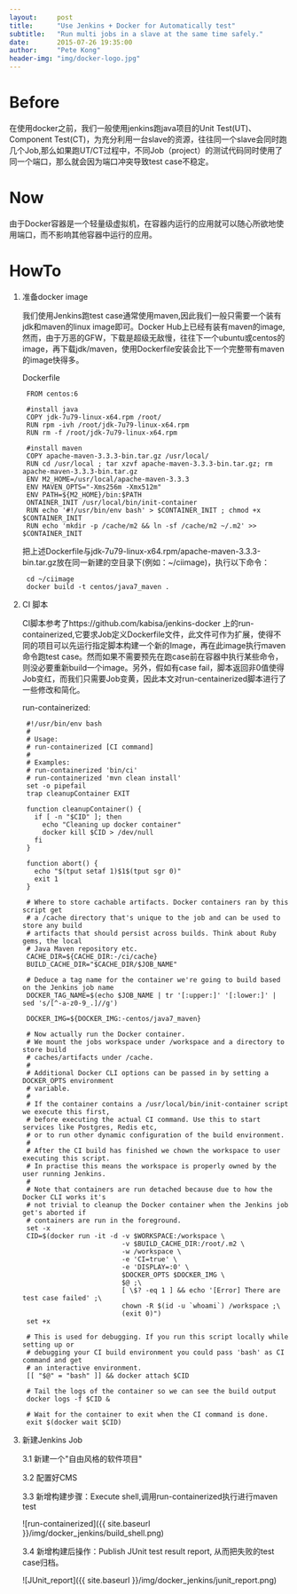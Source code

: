 ```yaml
---
layout:     post
title:      "Use Jenkins + Docker for Automatically test"
subtitle:   "Run multi jobs in a slave at the same time safely."
date:       2015-07-26 19:35:00
author:     "Pete Kong"
header-img: "img/docker-logo.jpg"
---
```


# Before

在使用docker之前，我们一般使用jenkins跑java项目的Unit Test(UT)、Component Test(CT)，为充分利用一台slave的资源，往往同一个slave会同时跑几个Job,那么如果跑UT/CT过程中，不同Job（project）的测试代码同时使用了同一个端口，那么就会因为端口冲突导致test case不稳定。

# Now

由于Docker容器是一个轻量级虚拟机，在容器内运行的应用就可以随心所欲地使用端口，而不影响其他容器中运行的应用。

# HowTo

1. 准备docker image

	我们使用Jenkins跑test case通常使用maven,因此我们一般只需要一个装有jdk和maven的linux image即可。Docker Hub上已经有装有maven的image,然而，由于万恶的GFW，下载是超级无敌慢，往往下一个ubuntu或centos的image，再下载jdk/maven，使用Dockerfile安装会比下一个完整带有maven的image快得多。

	Dockerfile

		FROM centos:6

		#install java
		COPY jdk-7u79-linux-x64.rpm /root/
		RUN rpm -ivh /root/jdk-7u79-linux-x64.rpm
		RUN rm -f /root/jdk-7u79-linux-x64.rpm 

		#install maven
		COPY apache-maven-3.3.3-bin.tar.gz /usr/local/
		RUN cd /usr/local ; tar xzvf apache-maven-3.3.3-bin.tar.gz; rm apache-maven-3.3.3-bin.tar.gz 
		ENV M2_HOME=/usr/local/apache-maven-3.3.3
		ENV MAVEN_OPTS="-Xms256m -Xmx512m"
		ENV PATH=${M2_HOME}/bin:$PATH
		ONTAINER_INIT /usr/local/bin/init-container
		RUN echo '#!/usr/bin/env bash' > $CONTAINER_INIT ; chmod +x $CONTAINER_INIT
		RUN echo 'mkdir -p /cache/m2 && ln -sf /cache/m2 ~/.m2' >> $CONTAINER_INIT

	把上述Dockerfile与jdk-7u79-linux-x64.rpm/apache-maven-3.3.3-bin.tar.gz放在同一新建的空目录下(例如：~/ciimage)，执行以下命令：

		cd ~/ciimage
		docker build -t centos/java7_maven .

2. CI 脚本

	CI脚本参考了https://github.com/kabisa/jenkins-docker 上的run-containerized,它要求Job定义Dockerfile文件，此文件可作为扩展，使得不同的项目可以先运行指定脚本构建一个新的Image，再在此image执行maven命令跑test case。然而如果不需要预先在跑case前在容器中执行某些命令，则没必要重新build一个image。另外，假如有case fail，脚本返回非0值使得Job变红，而我们只需要Job变黄，因此本文对run-centainerized脚本进行了一些修改和简化。

	run-containerized:

		#!/usr/bin/env bash
		#
		# Usage:
		# run-containerized [CI command]
		#
		# Examples:
		# run-containerized 'bin/ci'
		# run-containerized 'mvn clean install'
		set -o pipefail
		trap cleanupContainer EXIT

		function cleanupContainer() {
		  if [ -n "$CID" ]; then
		    echo "Cleaning up docker container"
		    docker kill $CID > /dev/null
		  fi
		}

		function abort() {
		  echo "$(tput setaf 1)$1$(tput sgr 0)"
		  exit 1
		}

		# Where to store cachable artifacts. Docker containers ran by this script get
		# a /cache directory that's unique to the job and can be used to store any build
		# artifacts that should persist across builds. Think about Ruby gems, the local
		# Java Maven repository etc.
		CACHE_DIR=${CACHE_DIR:-/ci/cache}
		BUILD_CACHE_DIR="$CACHE_DIR/$JOB_NAME"

		# Deduce a tag name for the container we're going to build based on the Jenkins job name
		DOCKER_TAG_NAME=$(echo $JOB_NAME | tr '[:upper:]' '[:lower:]' | sed 's/[^-a-z0-9_.]//g')

		DOCKER_IMG=${DOCKER_IMG:-centos/java7_maven}

		# Now actually run the Docker container.
		# We mount the jobs workspace under /workspace and a directory to store build
		# caches/artifacts under /cache.
		#
		# Additional Docker CLI options can be passed in by setting a DOCKER_OPTS environment
		# variable.
		#
		# If the container contains a /usr/local/bin/init-container script we execute this first,
		# before executing the actual CI command. Use this to start services like Postgres, Redis etc,
		# or to run other dynamic configuration of the build environment.
		#
		# After the CI build has finished we chown the workspace to user executing this script.
		# In practise this means the workspace is properly owned by the user running Jenkins.
		#
		# Note that containers are run detached because due to how the Docker CLI works it's
		# not trivial to cleanup the Docker container when the Jenkins job get's aborted if
		# containers are run in the foreground.
		set -x
		CID=$(docker run -it -d -v $WORKSPACE:/workspace \
		                        -v $BUILD_CACHE_DIR:/root/.m2 \
		                        -w /workspace \
		                        -e 'CI=true' \
		                        -e 'DISPLAY=:0' \
		                        $DOCKER_OPTS $DOCKER_IMG \
		                        $@ ;\
		                        [ \$? -eq 1 ] && echo '[Error] There are test case failed' ;\
								chown -R $(id -u `whoami`) /workspace ;\
		                        (exit 0)")
		set +x

		# This is used for debugging. If you run this script locally while setting up or
		# debugging your CI build environment you could pass 'bash' as CI command and get
		# an interactive environment.
		[[ "$@" = "bash" ]] && docker attach $CID

		# Tail the logs of the container so we can see the build output
		docker logs -f $CID &

		# Wait for the container to exit when the CI command is done.
		exit $(docker wait $CID)

3. 新建Jenkins Job
	
	3.1 新建一个"自由风格的软件项目"

	3.2 配置好CMS

	3.3 新增构建步骤：Execute shell,调用run-containerized执行进行maven test

	![run-containerized]({{ site.baseurl }}/img/docker_jenkins/build_shell.png)
	
	3.4 新增构建后操作：Publish JUnit test result report, 从而把失败的test case归档。

	![JUnit_report]({{ site.baseurl }}/img/docker_jenkins/junit_report.png)
